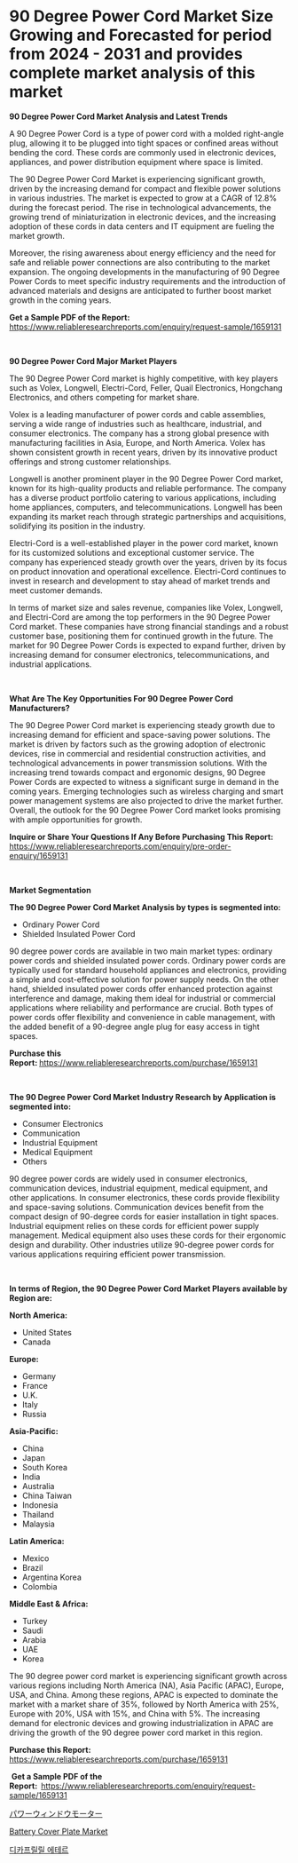 <p><h1>90 Degree Power Cord Market Size Growing and Forecasted for period from 2024 - 2031 and provides complete market analysis of this market</h1></p><p><strong>90 Degree Power Cord Market Analysis and Latest Trends</strong></p>
<p><p>A 90 Degree Power Cord is a type of power cord with a molded right-angle plug, allowing it to be plugged into tight spaces or confined areas without bending the cord. These cords are commonly used in electronic devices, appliances, and power distribution equipment where space is limited.</p><p>The 90 Degree Power Cord Market is experiencing significant growth, driven by the increasing demand for compact and flexible power solutions in various industries. The market is expected to grow at a CAGR of 12.8% during the forecast period. The rise in technological advancements, the growing trend of miniaturization in electronic devices, and the increasing adoption of these cords in data centers and IT equipment are fueling the market growth.</p><p>Moreover, the rising awareness about energy efficiency and the need for safe and reliable power connections are also contributing to the market expansion. The ongoing developments in the manufacturing of 90 Degree Power Cords to meet specific industry requirements and the introduction of advanced materials and designs are anticipated to further boost market growth in the coming years.</p></p>
<p><strong>Get a Sample PDF of the Report:&nbsp;</strong> <a href="https://www.reliableresearchreports.com/enquiry/request-sample/1659131">https://www.reliableresearchreports.com/enquiry/request-sample/1659131</a></p>
<p>&nbsp;</p>
<p><strong>90 Degree Power Cord Major Market Players</strong></p>
<p><p>The 90 Degree Power Cord market is highly competitive, with key players such as Volex, Longwell, Electri-Cord, Feller, Quail Electronics, Hongchang Electronics, and others competing for market share. </p><p>Volex is a leading manufacturer of power cords and cable assemblies, serving a wide range of industries such as healthcare, industrial, and consumer electronics. The company has a strong global presence with manufacturing facilities in Asia, Europe, and North America. Volex has shown consistent growth in recent years, driven by its innovative product offerings and strong customer relationships.</p><p>Longwell is another prominent player in the 90 Degree Power Cord market, known for its high-quality products and reliable performance. The company has a diverse product portfolio catering to various applications, including home appliances, computers, and telecommunications. Longwell has been expanding its market reach through strategic partnerships and acquisitions, solidifying its position in the industry.</p><p>Electri-Cord is a well-established player in the power cord market, known for its customized solutions and exceptional customer service. The company has experienced steady growth over the years, driven by its focus on product innovation and operational excellence. Electri-Cord continues to invest in research and development to stay ahead of market trends and meet customer demands.</p><p>In terms of market size and sales revenue, companies like Volex, Longwell, and Electri-Cord are among the top performers in the 90 Degree Power Cord market. These companies have strong financial standings and a robust customer base, positioning them for continued growth in the future. The market for 90 Degree Power Cords is expected to expand further, driven by increasing demand for consumer electronics, telecommunications, and industrial applications.</p></p>
<p>&nbsp;</p>
<p><strong>What Are The Key Opportunities For 90 Degree Power Cord Manufacturers?</strong></p>
<p><p>The 90 Degree Power Cord market is experiencing steady growth due to increasing demand for efficient and space-saving power solutions. The market is driven by factors such as the growing adoption of electronic devices, rise in commercial and residential construction activities, and technological advancements in power transmission solutions. With the increasing trend towards compact and ergonomic designs, 90 Degree Power Cords are expected to witness a significant surge in demand in the coming years. Emerging technologies such as wireless charging and smart power management systems are also projected to drive the market further. Overall, the outlook for the 90 Degree Power Cord market looks promising with ample opportunities for growth.</p></p>
<p><strong>Inquire or Share Your Questions If Any Before Purchasing This Report:</strong> <a href="https://www.reliableresearchreports.com/enquiry/pre-order-enquiry/1659131">https://www.reliableresearchreports.com/enquiry/pre-order-enquiry/1659131</a></p>
<p>&nbsp;</p>
<p><strong>Market Segmentation</strong></p>
<p><strong>The 90 Degree Power Cord Market Analysis by types is segmented into:</strong></p>
<p><ul><li>Ordinary Power Cord</li><li>Shielded Insulated Power Cord</li></ul></p>
<p><p>90 degree power cords are available in two main market types: ordinary power cords and shielded insulated power cords. Ordinary power cords are typically used for standard household appliances and electronics, providing a simple and cost-effective solution for power supply needs. On the other hand, shielded insulated power cords offer enhanced protection against interference and damage, making them ideal for industrial or commercial applications where reliability and performance are crucial. Both types of power cords offer flexibility and convenience in cable management, with the added benefit of a 90-degree angle plug for easy access in tight spaces.</p></p>
<p><strong>Purchase this Report:&nbsp;</strong><a href="https://www.reliableresearchreports.com/purchase/1659131">https://www.reliableresearchreports.com/purchase/1659131</a></p>
<p>&nbsp;</p>
<p><strong>The 90 Degree Power Cord Market Industry Research by Application is segmented into:</strong></p>
<p><ul><li>Consumer Electronics</li><li>Communication</li><li>Industrial Equipment</li><li>Medical Equipment</li><li>Others</li></ul></p>
<p><p>90 degree power cords are widely used in consumer electronics, communication devices, industrial equipment, medical equipment, and other applications. In consumer electronics, these cords provide flexibility and space-saving solutions. Communication devices benefit from the compact design of 90-degree cords for easier installation in tight spaces. Industrial equipment relies on these cords for efficient power supply management. Medical equipment also uses these cords for their ergonomic design and durability. Other industries utilize 90-degree power cords for various applications requiring efficient power transmission.</p></p>
<p>&nbsp;</p>
<p><strong>In terms of Region, the 90 Degree Power Cord Market Players available by Region are:</strong></p>
<p>
    <p> <strong> North America: </strong>
        <ul>
            <li>United States</li>
            <li>Canada</li>
        </ul>
        </p> 
    <p> <strong> Europe: </strong>
        <ul>
            <li>Germany</li>
            <li>France</li>
            <li>U.K.</li>
            <li>Italy</li>
            <li>Russia</li>
        </ul>
        </p> 
    <p> <strong> Asia-Pacific: </strong>
        <ul>
            <li>China</li>
            <li>Japan</li>
            <li>South Korea</li>
            <li>India</li>
            <li>Australia</li>
            <li>China Taiwan</li>
            <li>Indonesia</li>
            <li>Thailand</li>
            <li>Malaysia</li>
        </ul>
        </p> 
    <p> <strong> Latin America: </strong>
        <ul>
            <li>Mexico</li>
            <li>Brazil</li>
            <li>Argentina Korea</li>
            <li>Colombia</li>
        </ul>
        </p> 
    <p> <strong> Middle East & Africa: </strong>
        <ul>
            <li>Turkey</li>
            <li>Saudi</li>
            <li>Arabia</li>
            <li>UAE</li>
            <li>Korea</li>
        </ul>
    </p>
    </p>
<p><p>The 90 degree power cord market is experiencing significant growth across various regions including North America (NA), Asia Pacific (APAC), Europe, USA, and China. Among these regions, APAC is expected to dominate the market with a market share of 35%, followed by North America with 25%, Europe with 20%, USA with 15%, and China with 5%. The increasing demand for electronic devices and growing industrialization in APAC are driving the growth of the 90 degree power cord market in this region.</p></p>
<p><strong>Purchase this Report: </strong><a href="https://www.reliableresearchreports.com/purchase/1659131">https://www.reliableresearchreports.com/purchase/1659131</a></p>
<p>&nbsp;<strong>Get a Sample PDF of the Report:&nbsp;&nbsp;</strong><a href="https://www.reliableresearchreports.com/enquiry/request-sample/1659131">https://www.reliableresearchreports.com/enquiry/request-sample/1659131</a></p>
<p><strong></strong></p>
<p><p><a href="https://github.com/zekaoe592392/Market-Research-Report-List-1/blob/main/804453316043.md">パワーウィンドウモーター</a></p><p><a href="https://github.com/RickHolmes3/Market-Research-Report-List-4/blob/main/battery-cover-plate-market.md">Battery Cover Plate Market</a></p><p><a href="https://github.com/crfsywufhm81415/Market-Research-Report-List-1/blob/main/299112214829.md">디카프릴릴 에테르</a></p></p>